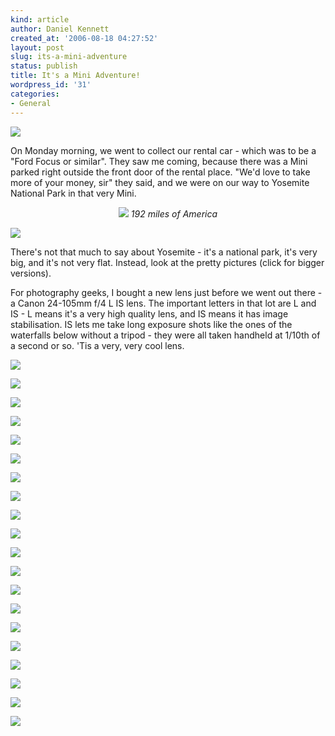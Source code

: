 ```yaml
---
kind: article
author: Daniel Kennett
created_at: '2006-08-18 04:27:52'
layout: post
slug: its-a-mini-adventure
status: publish
title: It's a Mini Adventure!
wordpress_id: '31'
categories:
- General
---
```


<a href="/photocasts/yosemite/index.rss"><img src="/images/photocast_sub.png"/></a>

On Monday morning, we went to collect our rental car - which was to be a "Ford Focus or similar". They saw me coming, because there was a Mini parked right outside the front door of the rental place. "We'd love to take more of your money, sir" they said, and we were on our way to Yosemite National Park in that very Mini. 

<center><img src="/pictures/wwdc/yosemite/map.jpg"/>
<i>192 miles of America</i></center>

<!--more-->

<a href="/pictures/wwdc/yosemite/IMG_1144_big.jpg"><img src="/pictures/wwdc/yosemite/IMG_1144.jpg"/></a>

There's not that much to say about Yosemite - it's a national park, it's very big, and it's not very flat. Instead, look at the pretty pictures (click for bigger versions).

For photography geeks, I bought a new lens just before we went out there - a Canon 24-105mm f/4 L IS lens. The important letters in that lot are L and IS - L means it's a very high quality lens, and IS means it has image stabilisation. IS lets me take long exposure shots like the ones of the waterfalls below without a tripod - they were all taken handheld at 1/10th of a second or so. 'Tis a very, very cool lens.

<a href="/pictures/wwdc/yosemite/IMG_1145_big.jpg"><img src="/pictures/wwdc/yosemite/IMG_1145.jpg"/></a>

<a href="/pictures/wwdc/yosemite/IMG_1148_big.jpg"><img src="/pictures/wwdc/yosemite/IMG_1148.jpg"/></a>

<a href="/pictures/wwdc/yosemite/IMG_1168_big.jpg"><img src="/pictures/wwdc/yosemite/IMG_1168.jpg"/></a>

<a href="/pictures/wwdc/yosemite/IMG_1170_big.jpg"><img src="/pictures/wwdc/yosemite/IMG_1170.jpg"/></a>

<a href="/pictures/wwdc/yosemite/IMG_1226_big.jpg"><img src="/pictures/wwdc/yosemite/IMG_1226.jpg"/></a>

<a href="/pictures/wwdc/yosemite/IMG_1229_big.jpg"><img src="/pictures/wwdc/yosemite/IMG_1229.jpg"/></a>

<a href="/pictures/wwdc/yosemite/IMG_1243_big.jpg"><img src="/pictures/wwdc/yosemite/IMG_1243.jpg"/></a>

<a href="/pictures/wwdc/yosemite/IMG_1358_big.jpg"><img src="/pictures/wwdc/yosemite/IMG_1358.jpg"/></a>

<a href="/pictures/wwdc/yosemite/IMG_1272_big.jpg"><img src="/pictures/wwdc/yosemite/IMG_1272.jpg"/></a>

<a href="/pictures/wwdc/yosemite/IMG_1294_big.jpg"><img src="/pictures/wwdc/yosemite/IMG_1294.jpg"/></a>

<a href="/pictures/wwdc/yosemite/IMG_1331_big.jpg"><img src="/pictures/wwdc/yosemite/IMG_1331.jpg"/></a>

<a href="/pictures/wwdc/yosemite/IMG_1333_big.jpg"><img src="/pictures/wwdc/yosemite/IMG_1333.jpg"/></a>

<a href="/pictures/wwdc/yosemite/IMG_1342_big.jpg"><img src="/pictures/wwdc/yosemite/IMG_1342.jpg"/></a>

<a href="/pictures/wwdc/yosemite/IMG_1377_big.jpg"><img src="/pictures/wwdc/yosemite/IMG_1377.jpg"/></a>

<a href="/pictures/wwdc/yosemite/IMG_1380_big.jpg"><img src="/pictures/wwdc/yosemite/IMG_1380.jpg"/></a>

<a href="/pictures/wwdc/yosemite/IMG_1383_big.jpg"><img src="/pictures/wwdc/yosemite/IMG_1383.jpg"/></a>

<a href="/pictures/wwdc/yosemite/IMG_1384_big.jpg"><img src="/pictures/wwdc/yosemite/IMG_1384.jpg"/></a>

<a href="/pictures/wwdc/yosemite/IMG_1390_big.jpg"><img src="/pictures/wwdc/yosemite/IMG_1390.jpg"/></a>

<a href="/pictures/wwdc/yosemite/IMG_1407_big.jpg"><img src="/pictures/wwdc/yosemite/IMG_1407.jpg"/></a>

<a href="/pictures/wwdc/yosemite/IMG_1413_big.jpg"><img src="/pictures/wwdc/yosemite/IMG_1413.jpg"/></a>